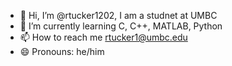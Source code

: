 - 👋 Hi, I’m @rtucker1202, I am a studnet at UMBC
- 🌱 I’m currently learning C, C++, MATLAB, Python
- 📫 How to reach me rtucker1@umbc.edu
- 😄 Pronouns: he/him


<!---
rtucker1202/rtucker1202 is a ✨ special ✨ repository because its `README.md` (this file) appears on your GitHub profile.
You can click the Preview link to take a look at your changes.
--->

